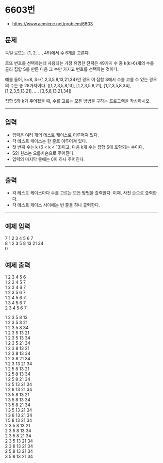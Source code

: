 # 6603번
- https://www.acmicpc.net/problem/6603

## 문제
독일 로또는 {1, 2, ..., 49}에서 수 6개를 고른다.

로또 번호를 선택하는데 사용되는 가장 유명한 전략은 49가지 수 중 k(k>6)개의 수를 골라 집합 S를 만든 다음 그 수만 가지고 번호를 선택하는 것이다.

예를 들어, k=8, S={1,2,3,5,8,13,21,34}인 경우 이 집합 S에서 수를 고를 수 있는 경우의 수는 총 28가지이다. ([1,2,3,5,8,13], [1,2,3,5,8,21], [1,2,3,5,8,34], [1,2,3,5,13,21], ..., [3,5,8,13,21,34])

집합 S와 k가 주어졌을 때, 수를 고르는 모든 방법을 구하는 프로그램을 작성하시오.
<hr>

## 입력
- 입력은 여러 개의 테스트 케이스로 이루어져 있다. 
- 각 테스트 케이스는 한 줄로 이루어져 있다. 
- 첫 번째 수는 k (6 < k < 13)이고, 다음 k개 수는 집합 S에 포함되는 수이다.
- S의 원소는 오름차순으로 주어진다.
- 입력의 마지막 줄에는 0이 하나 주어진다. 
<hr>

## 출력
- 각 테스트 케이스마다 수를 고르는 모든 방법을 출력한다. 이때, 사전 순으로 출력한다.
- 각 테스트 케이스 사이에는 빈 줄을 하나 출력한다.
<hr>

## 예제 입력
7 1 2 3 4 5 6 7  
8 1 2 3 5 8 13 21 34  
0    

## 예제 출력
1 2 3 4 5 6  
1 2 3 4 5 7  
1 2 3 4 6 7  
1 2 3 5 6 7  
1 2 4 5 6 7  
1 3 4 5 6 7  
2 3 4 5 6 7  

1 2 3 5 8 13  
1 2 3 5 8 21  
1 2 3 5 8 34  
1 2 3 5 13 21  
1 2 3 5 13 34  
1 2 3 5 21 34  
1 2 3 8 13 21  
1 2 3 8 13 34  
1 2 3 8 21 34  
1 2 3 13 21 34  
1 2 5 8 13 21  
1 2 5 8 13 34  
1 2 5 8 21 34  
1 2 5 13 21 34  
1 2 8 13 21 34  
1 3 5 8 13 21  
1 3 5 8 13 34  
1 3 5 8 21 34  
1 3 5 13 21 34  
1 3 8 13 21 34  
1 5 8 13 21 34  
2 3 5 8 13 21  
2 3 5 8 13 34  
2 3 5 8 21 34  
2 3 5 13 21 34  
2 3 8 13 21 34  
2 5 8 13 21 34  
3 5 8 13 21 34  
